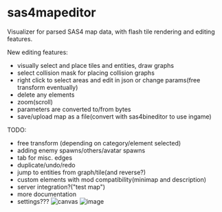 # sas4mapeditor
Visualizer for parsed SAS4 map data, with flash tile rendering and editing features.

New editing features:

- visually select and place tiles and entities, draw graphs
- select collision mask for placing collision graphs
- right click to select areas and edit in json or change params(free transform eventually)
- delete any elements 
- zoom(scroll)
- parameters are converted to/from bytes
- save/upload map as a file(convert with sas4bineditor to use ingame)<br>

TODO:

- free transform (depending on category/element selected)
- adding enemy spawns/others/avatar spawns
- tab for misc. edges
- duplicate/undo/redo
- jump to entities from graph/tile(and reverse?)
- custom elements with mod compatibility(minimap and description)
- server integration?("test map")
- more documentation
- settings???
![canvas](https://github.com/GlennnM/sas4mapeditor/assets/77253453/4ce5fbe9-14ad-4ad2-86c8-11bc7af9293c)
![image](https://github.com/GlennnM/sas4mapeditor/assets/77253453/0951dc6f-c818-4eea-bddf-c5ea85fa11ea)



